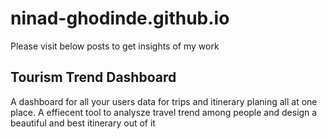 # ninad-ghodinde.github.io
Please visit below posts to get insights of my work

<h2>Tourism Trend Dashboard</h2>
<p>A dashboard for all your users data for trips and itinerary planing all at one place. A effiecent tool to analysze travel trend among people and design a beautiful and best itinerary out of it </p>
